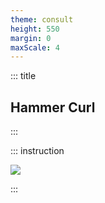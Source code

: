 ```yaml
---
theme: consult
height: 550
margin: 0
maxScale: 4
---
```

<!-- slide template="[[gym-ex]]" -->

::: title
## Hammer Curl
:::

::: instruction

![](https://i.makeagif.com/media/1-16-2019/C5OTVv.gif)<!-- element style="width:500px;object-fit:contain" -->

:::